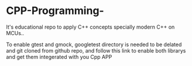 # CPP-Programming-
It's educational repo to apply C++ concepts specially modern C++ on MCUs..

To enable gtest and gmock, googletest directory is needed to be delated and git cloned from github repo, and follow this link to enable both librarys and get them integerated with you Cpp APP
